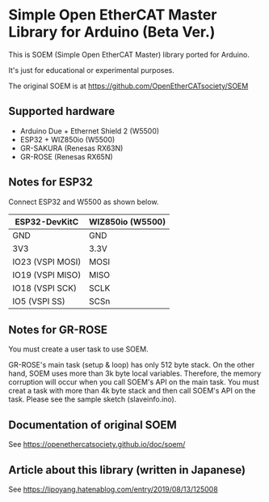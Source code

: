 # Simple Open EtherCAT Master Library for Arduino (Beta Ver.)

This is SOEM (Simple Open EtherCAT Master) library ported for Arduino.

It's just for educational or experimental purposes.

The original SOEM is at https://github.com/OpenEtherCATsociety/SOEM

## Supported hardware

* Arduino Due + Ethernet Shield 2 (W5500)
* ESP32 + WIZ850io (W5500)
* GR-SAKURA (Renesas RX63N)
* GR-ROSE (Renesas RX65N)

## Notes for ESP32

Connect ESP32 and W5500 as shown below.

| ESP32-DevKitC | WIZ850io (W5500) |
| ---- | ---- |
| GND  | GND  |
| 3V3  | 3.3V |
| IO23 (VSPI MOSI) | MOSI |
| IO19 (VSPI MISO) | MISO |
| IO18 (VSPI SCK)  | SCLK |
| IO5  (VSPI SS)   | SCSn |  

## Notes for GR-ROSE

You must create a user task to use SOEM.

GR-ROSE's main task (setup & loop) has only 512 byte stack.
On the other hand, SOEM uses more than 3k byte local variables.
Therefore, the memory corruption will occur when you call SOEM's API on the main task.
You must creat a task with more than 4k byte stack and then call SOEM's API on the task.
Please see the sample sketch (slaveinfo.ino).

## Documentation of original SOEM
See https://openethercatsociety.github.io/doc/soem/

## Article about this library (written in Japanese)
See https://lipoyang.hatenablog.com/entry/2019/08/13/125008
